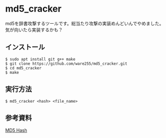 # md5_cracker
md5を辞書攻撃するツールです。総当たり攻撃の実装めんどいんでやめました。気が向いたら実装するかも？

## インストール
```
$ sudo apt install git g++ make
$ git clone https://github.com/ware255/md5_cracker.git
$ cd md5_cracker
$ make
```

## 実行方法
```
$ md5_cracker <hash> <file_name>
```

## 参考資料
[MD5 Hash](https://free.pjc.co.jp/MD5/index.html)
